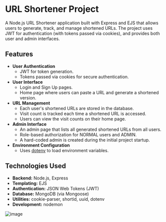 # URL Shortener Project

A Node.js URL Shortener application built with Express and EJS that allows users to generate, track, and manage shortened URLs. The project uses JWT for authentication (with tokens passed via cookies), and provides both user and admin interfaces.

## Features

- **User Authentication**
  - JWT for token generation.
  - Tokens passed via cookies for secure authentication.
- **User Interface**
  - Login and Sign Up pages.
  - Home page where users can paste a URL and generate a shortened version.
- **URL Management**
  - Each user's shortened URLs are stored in the database.
  - Visit count is tracked each time a shortened URL is accessed.
  - Users can view the visit counts on their home page.
- **Admin Interface**
  - An admin page that lists all generated shortened URLs from all users.
  - Role-based authorization for NORMAL users and ADMIN.
  - A hard-coded admin is created during the initial project startup.
- **Environment Configuration**
  - Uses [dotenv](https://www.npmjs.com/package/dotenv) to load environment variables.

## Technologies Used

- **Backend:** Node.js, Express
- **Templating:** EJS
- **Authentication:** JSON Web Tokens (JWT)
- **Database:** MongoDB (via Mongoose)
- **Utilities:** cookie-parser, shortid, uuid, dotenv
- **Development:** nodemon

![image](https://github.com/user-attachments/assets/3a3f23d2-24c0-4572-91b8-b8532a9770f3)

